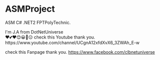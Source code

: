 # ASMProject
ASM C# .NET2 FPTPolyTechnic.
<div class='net'> I'm J.A from DotNetUniverse </div>
<!-- My Team  -->
❤️💕❤️😊😀🌚😑
check this Youtube thank you.
https://www.youtube.com/channel/UCgnA12xfdXvX6_3ZWAh_E-w

check this Fanpage thank you.
https://www.facebook.com/clbnetuniverse

